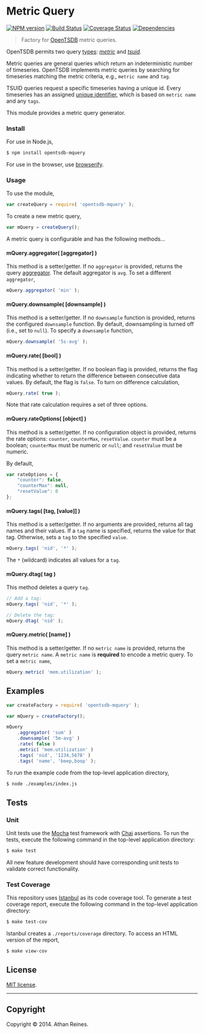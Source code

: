 Metric Query
============
[![NPM version][npm-image]][npm-url] [![Build Status][travis-image]][travis-url] [![Coverage Status][coveralls-image]][coveralls-url] [![Dependencies][dependencies-image]][dependencies-url]

> Factory for [OpenTSDB](http://opentsdb.net) metric queries.

OpenTSDB permits two query [types](/docs/build/html/api_http/query/index.html): _[metric](https://github.com/opentsdb-js/mquery)_ and _[tsuid](https://github.com/opentsdb-js/tquery)_.

Metric queries are general queries which return an indeterministic number of timeseries. OpenTSDB implements metric queries by searching for timeseries matching the metric criteria, e.g., `metric name` and `tag`.

TSUID queries request a specific timeseries having a unique id. Every timeseries has an assigned [unique identifier](http://opentsdb.net/docs/build/html/user_guide/backends/hbase.html#uid-table-schema), which is based on `metric name` and any `tags`.

This module provides a metric query generator.



### Install

For use in Node.js,

``` bash
$ npm install opentsdb-mquery
```

For use in the browser, use [browserify](https://github.com/substack/node-browserify).


### Usage

To use the module,

``` javascript
var createQuery = require( 'opentsdb-mquery' );
```

To create a new metric query,

``` javascript
var mQuery = createQuery();
```

A metric query is configurable and has the following methods...


#### mQuery.aggregator( [aggregator] )

This method is a setter/getter. If no `aggregator` is provided, returns the query [aggregator](http://opentsdb.net/docs/build/html/api_http/aggregators.html). The default aggregator is `avg`. To set a different `aggregator`,

``` javascript
mQuery.aggregator( 'min' );
```


#### mQuery.downsample( [downsample] )

This method is a setter/getter. If no `downsample` function is provided, returns the configured `downsample` function. By default, downsampling is turned off (i.e., set to `null`). To specify a `downsample` function,

``` javascript
mQuery.downsample( '5s-avg' );
```


#### mQuery.rate( [bool] )

This method is a setter/getter. If no boolean flag is provided, returns the flag indicating whether to return the difference between consecutive data values. By default, the flag is `false`. To turn on difference calculation,

``` javascript
mQuery.rate( true );
```

Note that rate calculation requires a set of three options.



#### mQuery.rateOptions( [object] )

This method is a setter/getter. If no configuration object is provided, returns the rate options: `counter`, `counterMax`, `resetValue`. `counter` must be a boolean; `counterMax` must be numeric or `null`; and `resetValue` must be numeric.

By default,

``` javascript
var rateOptions = {
	"counter": false,
	"counterMax": null,
	"resetValue": 0
};
```


#### mQuery.tags( [tag, [value]] )

This method is a setter/getter. If no arguments are provided, returns all tag names and their values. If a `tag` name is specified, returns the value for that tag. Otherwise, sets a `tag` to the specified `value`.

``` javascript
mQuery.tags( 'nid', '*' );
```

The `*` (wildcard) indicates all values for a `tag`.



#### mQuery.dtag( tag )

This method deletes a query `tag`.

``` javascript
// Add a tag:
mQuery.tags( 'nid', '*' );

// Delete the tag:
mQuery.dtag( 'nid' );
```


#### mQuery.metric( [name] )

This method is a setter/getter. If no `metric name` is provided, returns the query `metric name`. A `metric name` is __required__ to encode a metric query. To set a `metric name`,

``` javascript
mQuery.metric( 'mem.utilization' );
```


## Examples

``` javascript
var createFactory = require( 'opentsdb-mquery' );

var mQuery = createFactory();

mQuery
	.aggregator( 'sum' )
	.downsample( '5m-avg' )
	.rate( false )
	.metric( 'mem.utilization' )
	.tags( 'nid', '1234,5678' )
	.tags( 'name', 'beep,boop' );
```

To run the example code from the top-level application directory,

``` bash
$ node ./examples/index.js
```



## Tests

### Unit

Unit tests use the [Mocha](http://visionmedia.github.io/mocha) test framework with [Chai](http://chaijs.com) assertions. To run the tests, execute the following command in the top-level application directory:

``` bash
$ make test
```

All new feature development should have corresponding unit tests to validate correct functionality.


### Test Coverage

This repository uses [Istanbul](https://github.com/gotwarlost/istanbul) as its code coverage tool. To generate a test coverage report, execute the following command in the top-level application directory:

``` bash
$ make test-cov
```

Istanbul creates a `./reports/coverage` directory. To access an HTML version of the report,

``` bash
$ make view-cov
```


## License

[MIT license](http://opensource.org/licenses/MIT). 


---
## Copyright

Copyright &copy; 2014. Athan Reines.


[npm-image]: http://img.shields.io/npm/v/opentsdb-mquery.svg
[npm-url]: https://npmjs.org/package/opentsdb-mquery

[travis-image]: http://img.shields.io/travis/opentsdb-js/mquery/master.svg
[travis-url]: https://travis-ci.org/opentsdb-js/mquery

[coveralls-image]: https://img.shields.io/coveralls/opentsdb-js/mquery/master.svg
[coveralls-url]: https://coveralls.io/r/opentsdb-js/mquery?branch=master

[dependencies-image]: http://img.shields.io/david/opentsdb-js/mquery.svg
[dependencies-url]: https://david-dm.org/opentsdb-js/mquery

[dev-dependencies-image]: http://img.shields.io/david/dev/opentsdb-js/mquery.svg
[dev-dependencies-url]: https://david-dm.org/dev/opentsdb-js/mquery

[github-issues-image]: http://img.shields.io/github/issues/opentsdb-js/mquery.svg
[github-issues-url]: https://github.com/opentsdb-js/mquery/issues